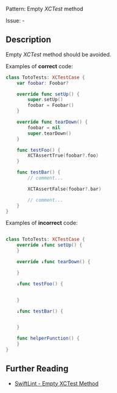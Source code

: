 Pattern: Empty _XCTest_ method

Issue: -

## Description

Empty _XCTest_ method should be avoided.

Examples of **correct** code:
```swift
class TotoTests: XCTestCase {
    var foobar: Foobar?

    override func setUp() {
        super.setUp()
        foobar = Foobar()
    }

    override func tearDown() {
        foobar = nil
        super.tearDown()
    }

    func testFoo() {
        XCTAssertTrue(foobar?.foo)
    }

    func testBar() {
        // comment...

        XCTAssertFalse(foobar?.bar)

        // comment...
    }
}

```
Examples of **incorrect** code:
```swift

class TotoTests: XCTestCase {
    override ↓func setUp() {
    }

    override ↓func tearDown() {

    }

    ↓func testFoo() {


    }

    ↓func testBar() {


    }

    func helperFunction() {
    }
}
```

## Further Reading

* [SwiftLint - Empty XCTest Method](https://realm.github.io/SwiftLint/empty_xctest_method.html)